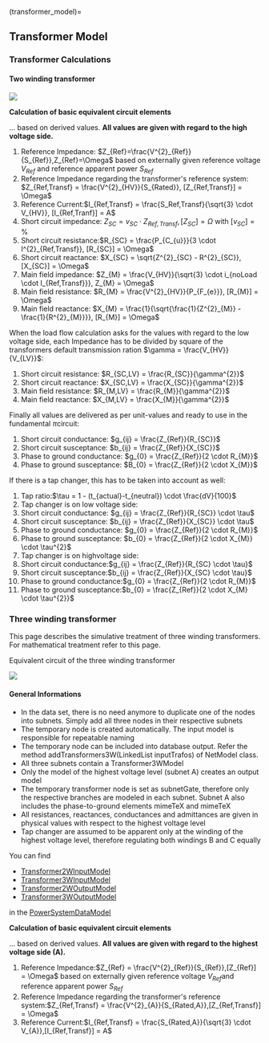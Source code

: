(transformer_model)=
## Transformer Model

### Transformer Calculations

#### Two winding transformer

![](../images/models/transformer_model/tecdoc_tc1.jpg)

**Calculation of basic equivalent circuit elements**

... based on derived values. **All values are given with regard to the high voltage side.**

1. Reference Impedance: $Z_{Ref}=\frac{V^{2}_{Ref}}{S_{Ref}},Z_{Ref}=\Omega$ based on externally given reference voltage $V_{Ref}$ and reference apparent power $S_{Ref}$
2. Reference Impedance regarding the transformer's reference system: $Z_{Ref,Transf} = \frac{V^{2}_{HV}}{S_{Rated}}, [Z_{Ref,Transf}] = \Omega$
3. Reference Current:$I_{Ref,Transf} = \frac{S_Ref,Transf}{\sqrt{3} \cdot V_{HV}}, [I_{Ref,Tranf}] = A$
4. Short circuit impedance: $Z_{SC} = v_{SC} \cdot Z_{Ref,Transf}, [Z_{SC}] = \Omega$ with $[v_{SC}] = \%$
5. Short circuit resistance:$R_{SC} = \frac{P_{C_{u}}}{3 \cdot I^{2}_{Ref,Transf}}, [R_{SC}] = \Omega$
6. Short circuit reactance: $X_{SC} = \sqrt{Z^{2}_{SC} - R^{2}_{SC}}, [X_{SC}] = \Omega$
7. Main field impedance: $Z_{M} = \frac{V_{HV}}{\sqrt{3} \cdot i_{noLoad \cdot I_{Ref,Transf}}}, Z_{M} = \Omega$
8. Main field resistance: $R_{M} = \frac{V^{2}_{HV}}{P_{F_{e}}}, [R_{M}] = \Omega$
9. Main field reactance: $X_{M} = \frac{1}{\sqrt{\frac{1}{Z^{2}_{M}} - \frac{1}{R^{2}_{M}}}}, [R_{M}] = \Omega$

When the load flow calculation asks for the values with regard to the low voltage side, each Impedance has to be divided by square of the transformers default transmission ration $\gamma = \frac{V_{HV}}{V_{LV}}$:

1. Short circuit resistance: $R_{SC,LV} = \frac{R_{SC}}{\gamma^{2}}$
2. Short circuit reactance: $X_{SC,LV} = \frac{X_{SC}}{\gamma^{2}}$
3. Main field resistance: $R_{M,LV} = \frac{R_{M}}{\gamma^{2}}$
4. Main field reactance: $X_{M,LV} = \frac{X_{M}}{\gamma^{2}}$

Finally all values are delivered as per unit-values and ready to use in the fundamental $\pi$circuit:

1. Short circuit conductance: $g_{ij} = \frac{Z_{Ref}}{R_{SC}}$
2. Short circuit susceptance: $b_{ij} = \frac{Z_{Ref}}{X_{SC}}$
3. Phase to ground conductance: $g_{0} = \frac{Z_{Ref}}{2 \cdot R_{M}}$
4. Phase to ground susceptance: $B_{0} = \frac{Z_{Ref}}{2 \cdot X_{M}}$

If there is a tap changer, this has to be taken into account as well:

1. Tap ratio:$\tau = 1 - (t_{actual}-t_{neutral}) \cdot \frac{dV}{100}$
2. Tap changer is on low voltage side:
  1. Short circuit conductance: $g_{ij} = \frac{Z_{Ref}}{R_{SC}} \cdot \tau$
  2. Short circuit susceptance: $b_{ij} = \frac{Z_{Ref}}{X_{SC}} \cdot \tau$
  3. Phase to ground conductance: $g_{0} = \frac{Z_{Ref}}{2 \cdot R_{M}}$
  4. Phase to ground susceptance: $b_{0} = \frac{Z_{Ref}}{2 \cdot X_{M}} \cdot \tau^{2}$
3. Tap changer is on highvoltage side:
  1. Short circuit conductance:$g_{ij} = \frac{Z_{Ref}}{R_{SC} \cdot \tau}$
  2. Short circuit susceptance:$b_{ij} = \frac{Z_{Ref}}{X_{SC} \cdot \tau}$
  3. Phase to ground conductance:$g_{0} = \frac{Z_{Ref}}{2 \cdot R_{M}}$
  4. Phase to ground susceptance:$b_{0} = \frac{Z_{Ref}}{2 \cdot X_{M} \cdot \tau^{2}}$

### Three winding transformer
This page describes the simulative treatment of three winding transformers. For mathematical treatment refer to this page.

Equivalent circuit of the three winding transformer

![](../images/models/transformer_model/model_twt.png)

#### General Informations

- In the data set, there is no need anymore to duplicate one of the nodes into subnets. Simply add all three nodes in their respective subnets
- The temporary node is created automatically. The input model is responsible for repeatable naming
- The temporary node can be included into database output. Refer the method addTransformers3W(LinkedList<Transformer3WInputModel> inputTrafos) of NetModel class.
- All three subnets contain a Transformer3WModel
- Only the model of the highest voltage level (subnet A) creates an output model
- The temporary transformer node is set as subnetGate, therefore only the respective branches are modeled in each subnet. Subnet A also includes the phase-to-ground elements mimeTeX and mimeTeX
- All resistances, reactances, conductances and admittances are given in physical values with respect to the highest voltage level
- Tap changer are assumed to be apparent only at the winding of the highest voltage level, therefore regulating both windings B and C equally

You can find
- [Transformer2WInputModel](https://powersystemdatamodel.readthedocs.io/en/latest/models/input/grid/transformer2w.html)
- [Transformer3WInputModel](https://powersystemdatamodel.readthedocs.io/en/latest/models/input/grid/transformer3w.html)
- [Transformer2WOutputModel](https://powersystemdatamodel.readthedocs.io/en/latest/models/result/grid/transformer2w.html)
- [Transformer3WOutputModel](https://powersystemdatamodel.readthedocs.io/en/latest/models/result/grid/transformer3w.html)

 
in the [PowerSystemDataModel](https://powersystemdatamodel.readthedocs.io/en/latest/)

**Calculation of basic equivalent circuit elements**

... based on derived values. **All values are given with regard to the highest voltage side (A).**

1. Reference Impedance:$Z_{Ref} = \frac{V^{2}_{Ref}}{S_{Ref}},[Z_{Ref}] = \Omega$ based on externally given reference voltage $V_{Ref}$and reference apparent power $S_{Ref}$
2. Reference Impedance regarding the transformer's reference system:$Z_{Ref,Transf} = \frac{V^{2}_{A}}{S_{Rated,A}},[Z_{Ref,Transf}] = \Omega$
3. Reference Current:$I_{Ref,Transf} = \frac{S_{Rated,A}}{\sqrt{3} \cdot V_{A}},[I_{Ref,Transf}] = A$
